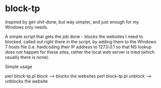 block-tp
========

Inspired by get-shit-done, but way simpler, and just enough for my Windows only needs.

A simple script that gets the job done - blocks the websites I need to blocked, called out right there in the script, by adding them to the Windows 7 hosts file (i.e. hardcoding their IP address to 127.0.0.1 so that NS lookup does not happen for these sites, rather the local web server is tried (which usually there is none).

Simple usage

perl block-tp.pl block --> blocks the websites
perl block-tp.pl unblock --> unblocks the website
